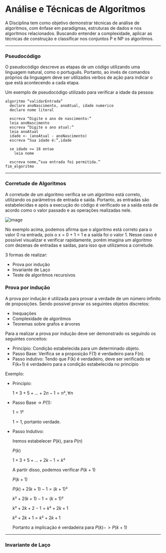 # Análise e Técnicas de Algoritmos

A Disciplina tem como objetivo demonstrar técnicas de análise de algoritmos, com ênfase em paradigmas, estruturas de dados e nos algoritmos relacionados. Buscando entender a complexidade, aplicar as técnicas de construção e classificar nos conjuntos P e NP os algoritmos.
___

### **Pseudocódigo**

O pseudocódigo descreve as etapas de um código utilizando uma linguagem natural, como o português. Portanto, ao invés de comandos próprios da linguagem deve ser utilizados verbos de ação para indicar o que está acontecendo a cada etapa.

  Um exemplo de pseudocódigo utilizado para verificar a idade da pessoa:


  ```
  algoritmo “validarEntrada”
    declare anoNascimento, anoAtual, idade numerico
    declare nome literal

    escreva “Digite o ano de nascimento:”
    leia anoNascimento
    escreva “Digite o ano atual:”
    leia anoAtual
    idade <- (anoAtual - anoNascimento)
    escreva “Sua idade é:”,idade

    se idade >= 18 entao
      leia nome

    escreva nome,”sua entrada foi permitida.”
  fim_algoritmo
  ```
 
 ___

 ### **Corretude de Algoritmos**
  A corretude de um algoritmo verifica se um algoritmo está correto, utilizando os parâmetros de entrada e saída. Portanto, as entradas são estabelecidas e após a execução do código é verificado se a saída está de acordo como o valor passado e as operações realizadas nele. 

![image](https://user-images.githubusercontent.com/36522521/222968398-fa8e893e-f7b7-4079-a9a5-3768905a3148.png)


No exemplo acima, podemos afirma que o algoritmo está correto para o valor 0 na entrada, pois o x = 0 + 1 = 1 e a saída foi o valor 1. Nesse caso é possível visualizar e verificar rapidamente, porém imagina um algoritmo com dezenas de entradas e saídas, para isso que utilizamos a corretude. 
  
  
3 formas de realizar:
  - Prova por indução
  - Invariante de Laço
  - Teste de algoritmos recursivos
  
 
 
### Prova por indução

A prova por indução é utilizada para provar a verdade de um número infinito de proposições. Sendo possível provar os seguintes objetos discretos:
  - Inequações
  - Complexidade de algoritmos
  - Teoremas sobre grafos e árvores

Para a realizar a prova por indução deve ser demonstrado os seguindo os seguintes conceitos:
  
  - Princípio: Condição estabelecida para um determinado objeto.
  - Passo Base: Verifica se a proposição F(1) é verdadeiro para F(n).
  - Passo indutivo: Tendo que F(k) é verdadeiro, deve ser verificado se F(k+1) é verdadeiro para a condição estabelecida no princípio
  
Exemplo:  

- Principio:

  $1+3+5+...+2n-1=n²,∀ n$

- Passo Base -> $P(1)$:

  $1 = 1²$ 
  
  $1 = 1$, portanto verdade. 
  
- Passo Indutivo:

  Iremos estabelecer $P(k)$, para $P(n)$
  
  $P(k)$ 
  
  $1+3+5+...+ 2k-1=k²$ 
  
  A partir disso, podemos verificar $P(k+1)$
  
  $P(k+1)$ 
  
  $P(k) + 2(k+1)-1= (k+1)²$ 
  
  $k² + 2(k+1)-1= (k+1)²$ 
  
  $k² + 2k + 2 - 1= k² + 2k + 1$ 
  
  $k² + 2k + 1 = k² + 2k + 1$
  
  Portanto a implicação é verdadeira para $P(k) -> P(k+1)$
  
___
### Invariante de Laço 

